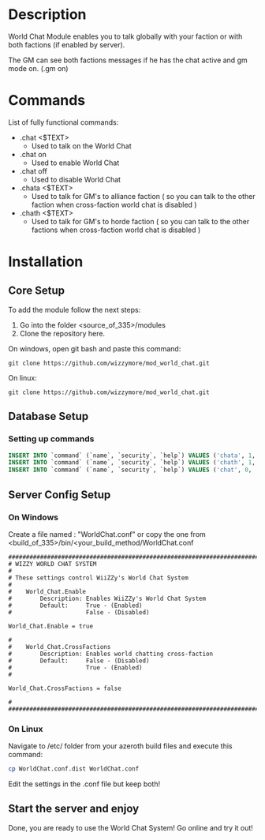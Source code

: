 # Description
World Chat Module enables you to talk globally with your faction or with both factions (if enabled by server).

The GM can see both factions messages if he has the chat active and gm mode on. (.gm on)
# Commands
List of fully functional commands:
* .chat <$TEXT>
  - Used to talk on the World Chat
* .chat on
  - Used to enable World Chat
* .chat off
  - Used to disable World Chat
* .chata <$TEXT>
  - Used to talk for GM's to alliance faction ( so you can talk to the other faction when cross-faction world chat is disabled )
* .chath <$TEXT>
  - Used to talk for GM's to horde faction ( so you can talk to the other factions when cross-faction world chat is disabled )
  
# Installation
## Core Setup

To add the module follow the next steps:
1. Go into the folder <source_of_335>/modules
2. Clone the repository here.

On windows, open git bash and paste this command:
```
git clone https://github.com/wizzymore/mod_world_chat.git
```
On linux:

```
git clone https://github.com/wizzymore/mod_world_chat.git
```

## Database Setup
### Setting up commands
```sql
INSERT INTO `command` (`name`, `security`, `help`) VALUES ('chata', 1, 'Syntax: .chata $text - To speak as a GM only to Alliance');
INSERT INTO `command` (`name`, `security`, `help`) VALUES ('chath', 1, 'Syntax: .chath $text - To speak as a GM only to Horde');
INSERT INTO `command` (`name`, `security`, `help`) VALUES ('chat', 0, 'Syntax: .chat $text\n.chat on To show World Chat\n.chat off To hide World Chat');
```

## Server Config Setup
### On Windows
Create a file named : "WorldChat.conf" or copy the one from <build_of_335>/bin/<your_build_method/WorldChat.conf
```
###################################################################################################
# WIZZY WORLD CHAT SYSTEM
#
# These settings control WiiZZy's World Chat System
#
#    World_Chat.Enable
#        Description: Enables WiiZZy's World Chat System
#        Default:     True - (Enabled)
#                     False - (Disabled)

World_Chat.Enable = true

#
#    World_Chat.CrossFactions
#        Description: Enables world chatting cross-faction
#        Default:     False - (Disabled)
#                     True - (Enabled)
#

World_Chat.CrossFactions = false

#
###################################################################################################
```
### On Linux
Navigate to /etc/ folder from your azeroth build files and execute this command:
```bash
cp WorldChat.conf.dist WorldChat.conf
```
Edit the settings in the .conf file but keep both!
## Start the server and enjoy
Done, you are ready to use the World Chat System! Go online and try it out!
